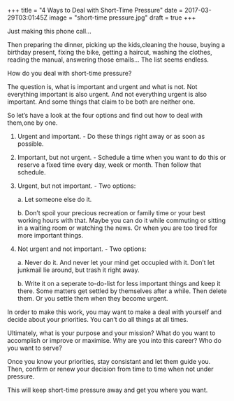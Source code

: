 +++
title = "4 Ways to Deal with Short-Time Pressure"
date = 2017-03-29T03:01:45Z
image = "short-time pressure.jpg"
draft = true
+++

Just making this phone call...

Then preparing the dinner, picking up the kids,cleaning the house, buying a birthday present, fixing the bike, getting a haircut, washing the clothes, reading the manual, answering those emails… The list seems endless.

How do you deal with short-time pressure?

The question is, what is important and urgent and what is not. Not everything important is also urgent. And not everything urgent is also important. And some things that claim to be both are neither one.

So let’s have a look at the four options and find out how to deal with them,one by one.

1. Urgent and important. - Do these things right away or as soon as possible.

2. Important, but not urgent. - Schedule a time when you want to do this or reserve a fixed time every day, week or month. Then follow that schedule.

3. Urgent, but not important. - Two options:

    a. Let someone else do it. 

    b. Don’t spoil your precious recreation or family time or your best working hours with that. Maybe you can do it while commuting or sitting in a waiting room or watching the news. Or when you are too tired for more important things.

4. Not urgent and not important. - Two options:

    a. Never do it. And never let your mind get occupied with it. Don’t let junkmail lie around, but trash it right away.
    
    b. Write it on a seperate to-do-list for less important things and keep it there. Some matters get settled      by themselves after a while. Then delete them. Or you settle them when they become urgent.

In order to make this work, you may want to make a deal with yourself and decide about your priorities. You can’t do all things at all times. 

Ultimately, what is your purpose and your mission? What do you want to accomplish or improve or maximise. Why are you into this career? Who do you want to serve? 

Once you know your priorities, stay consistant and let them guide you. Then, confirm or renew your decision from time to time when not under pressure. 

This will keep short-time pressure away and get you where you want.
